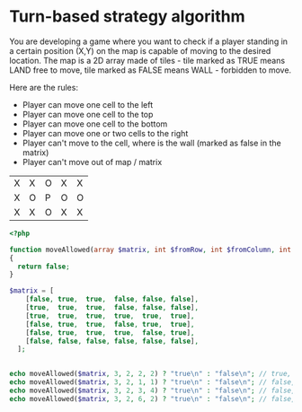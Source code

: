 # Turn-based strategy algorithm

You are developing a game where you want to check if a player standing in a certain position (X,Y) on the map is capable of moving to the desired location. The map is a 2D array made of tiles - tile marked as TRUE means LAND free to move, tile marked as FALSE means WALL - forbidden to move.

Here are the rules:
- Player can move one cell to the left
- Player can move one cell to the top
- Player can move one cell to the bottom
- Player can move one or two cells to the right
- Player can't move to the cell, where is the wall (marked as false in the matrix)
- Player can't move out of map / matrix


|  |  |  |  |  |
|---|---|---|---|---|
| X | X | O | X | X |
| X | O | P | O | O |
| X | X | O | X | X |

```php
<?php

function moveAllowed(array $matrix, int $fromRow, int $fromColumn, int $toRow, int $toColumn) : bool
{
  return false;
}

$matrix = [
    [false, true,  true,  false, false, false],
    [true,  true,  true,  false, false, false],
    [true,  true,  true,  true,  true,  true],
    [false, true,  true,  false, true,  true],
    [false, true,  true,  true,  false, true],
    [false, false, false, false, false, false],
  ];
  

echo moveAllowed($matrix, 3, 2, 2, 2) ? "true\n" : "false\n"; // true, Valid move
echo moveAllowed($matrix, 3, 2, 1, 1) ? "true\n" : "false\n"; // false, Invalid move
echo moveAllowed($matrix, 3, 2, 3, 4) ? "true\n" : "false\n"; // false, Can't travel through wall
echo moveAllowed($matrix, 3, 2, 6, 2) ? "true\n" : "false\n"; // false, Out of bounds
```
